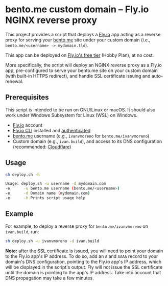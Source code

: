 # bento.me custom domain – Fly.io NGINX reverse proxy

This project provides a script that deploys a [Fly.io](https://fly.io) app acting as a reverse proxy for serving your [bento.me](https://bento.me) site under your custom domain (i.e., `bento.me/<username> -> mydomain.tld`).

This app can be deployed on [Fly.io's free tier](https://fly.io/plans/personal) (Hobby Plan), at no cost.

More specifically, the script will deploy an NGINX reverse proxy as a Fly.io app, pre-configured to serve your bento.me site on your custom domain (with built-in HTTPS redirect), and handle SSL certificate issuing and auto-renewal.

## Prerequisites

This script is intended to be run on GNU/Linux or macOS. It should also work under Windows Subsystem for Linux (WSL) on Windows.

- [Fly.io](https://fly.io) account
- [Fly.io CLI](https://fly.io/docs/getting-started/installing-flyctl/) installed and [authenticated](https://fly.io/docs/flyctl/auth-login/)
- [bento.me](https://bento.me) username (e.g., `ivanvmoreno` for `bento.me/ivanvmoreno`)
- Custom domain (e.g., `ivan.build`), and access to its DNS configuration (recommended: [Cloudflare](https://www.cloudflare.com/))

## Usage

```bash
sh deploy.sh -h

Usage: deploy.sh -u username -d mydomain.com
-e      -u bento.me username (bento.me/<username>)
-e      -d Domain name (mydomain.com)
-e      -h Prints script usage help
```

## Example

For example, to deploy a reverse proxy for `bento.me/ivanvmoreno` on `ivan.build`, run:

```bash
sh deploy.sh -u ivanvmoreno -d ivan.build
```

**Note:** after the SSL certificate is issued, you will need to point your domain to the Fly.io app's IP address. To do so, add an `A` and `AAAA` record to your domain's DNS configuration, pointing to the Fly.io app's IP address, which will be displayed in the script's output. Fly will not issue the SSL certificate until the domain is pointing to the app's IP address. Take into account that DNS propagation may take a few minutes.